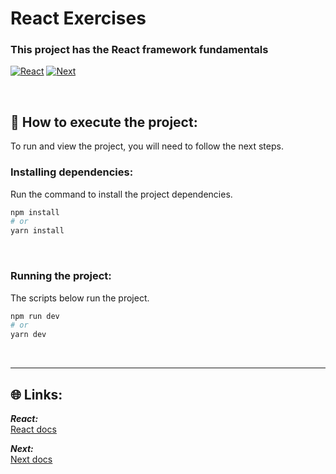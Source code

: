 # React Exercises

### This project has the React framework fundamentals

[![React](https://amandacleto.github.io/images-for-projects/public/images/github-readme/icon-react.svg)](https://react.dev/)
[![Next](https://amandacleto.github.io/images-for-projects/public/images/github-readme/icon-next.svg)](https://next.dev/)

<br>

## 🚀 How to execute the project:
To run and view the project, you will need to follow the next steps.

### Installing dependencies:
Run the command to install the project dependencies.
   ```sh
   npm install
   # or
   yarn install
   ```
<br>


### Running the project:
The scripts below run the project.
   ```sh
   npm run dev
   # or
   yarn dev
   ```
<br>

---
## 🌐 Links:
***React:***<br>
[<ins>React docs</ins>](https://reactjs.org/)<br>

***Next:***<br>
[<ins>Next docs</ins>](https://nextjs.org/)<br>